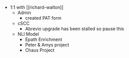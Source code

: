 - 1:1 with [[richard-walton]]
	- Admin
		- created PAT form
	- cSCC
		- Abrevio upgrade has been stalled so pause this
	- NLI Model
		- Epath Enrichment
		- Peter & Amys project
		- Chaus Project